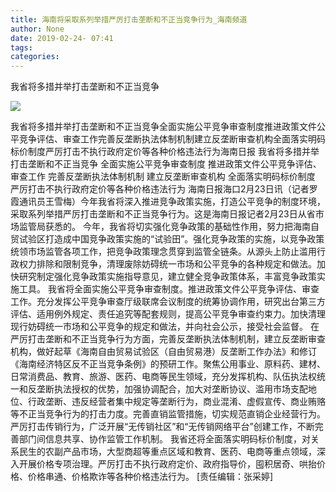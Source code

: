 ```yaml
---
title: 海南将采取系列举措严厉打击垄断和不正当竞争行为_海南频道
author: None
date: 2019-02-24- 07:41
tags: 
categories: 
---
```

我省将多措并举打击垄断和不正当竞争
<!-- more -->
                
<img align="center" border="0" src="http://p2.ifengimg.com/a/2016/0810/204c433878d5cf9size1_w16_h16.png" />
                
            
我省将多措并举打击垄断和不正当竞争全面实施公平竞争审查制度推进政策文件公平竞争评估、审查工作完善反垄断执法体制机制建立反垄断审查机构全面落实明码标价制度严厉打击不执行政府定价等各种价格违法行为海南日报
我省将多措并举打击垄断和不正当竞争
全面实施公平竞争审查制度
推进政策文件公平竞争评估、审查工作
完善反垄断执法体制机制
建立反垄断审查机构
全面落实明码标价制度
严厉打击不执行政府定价等各种价格违法行为
海南日报海口2月23日讯（记者罗霞通讯员王雪梅）今年我省将深入推进竞争政策实施，打造公平竞争的制度环境，采取系列举措严厉打击垄断和不正当竞争行为。这是海南日报记者2月23日从省市场监管局获悉的。
今年，我省将切实强化竞争政策的基础性作用，努力把海南自贸试验区打造成中国竞争政策实施的“试验田”。强化竞争政策的实施，以竞争政策统领市场监管各项工作，把竞争政策理念贯穿到监管全链条。从源头上防止滥用行政权力排除和限制竞争，清理废除妨碍统一市场和公平竞争的各种规定和做法。加快研究制定强化竞争政策实施指导意见，建立健全竞争政策体系，丰富竞争政策实施工具。
我省将全面实施公平竞争审查制度。推进政策文件公平竞争评估、审查工作。充分发挥公平竞争审查厅级联席会议制度的统筹协调作用，研究出台第三方评估、适用例外规定、责任追究等配套规则，提高公平竞争审查约束力。加快清理现行妨碍统一市场和公平竞争的规定和做法，并向社会公示，接受社会监督。
在严厉打击垄断和不正当竞争行为方面，完善反垄断执法体制机制，建立反垄断审查机构，做好起草《海南自由贸易试验区（自由贸易港）反垄断工作办法》和修订《海南经济特区反不正当竞争条例》的预研工作。聚焦公用事业、原料药、建材、日常消费品、教育、旅游、医药、电商等民生领域，充分发挥机构、队伍执法权统一和反垄断执法授权的优势，加强协调配合，加大对垄断协议、滥用市场支配地位、行政垄断、违反经营者集中规定等垄断行为，商业混淆、虚假宣传、商业贿赂等不正当竞争行为的打击力度。完善直销监管措施，切实规范直销企业经营行为。严厉打击传销行为，广泛开展“无传销社区”和“无传销网络平台”创建工作，不断完善部门间信息共享、协作监管工作机制。
我省还将全面落实明码标价制度，对关系民生的农副产品市场，大型商超等重点区域和教育、医药、电商等重点领域，深入开展价格专项治理。严厉打击不执行政府定价、政府指导价，囤积居奇、哄抬价格、价格串通、价格欺诈等各种价格违法行为。
[责任编辑：张采婷]
            

